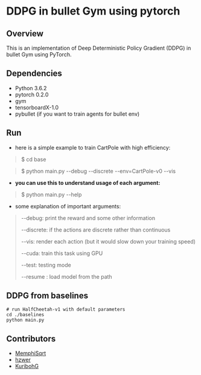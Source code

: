# DDPG in bullet Gym using pytorch
## Overview
This is an implementation of Deep Deterministic Policy Gradient (DDPG) in bullet Gym using PyTorch.

## Dependencies
* Python 3.6.2
* pytorch 0.2.0
* gym
* tensorboardX-1.0
* pybullet (if you want to train agents for bullet env)

## Run
* here is a simple example to train CartPole with high efficiency:
> $ cd base

> $ python main.py --debug --discrete --env=CartPole-v0 --vis
* **you can use this to understand usage of each argument:**
> $ python main.py --help

* some explanation of important arguments:
> --debug: print the reward and some other information
>
> --discrete: if the actions are discrete rather than continuous
>
> --vis: render each action (but it would slow down your training speed)
>
> --cuda: train this task using GPU
>
> --test: testing mode
>
> --resume <file pash>: load model from the path

## DDPG from baselines

```
# run HalfCheetah-v1 with default parameters
cd ./baselines
python main.py 
```

## Contributors

- [MemphiSqrt](https://github.com/MemphiSqrt)
- [hzwer](https://github.com/hzwer)
- [KuribohG](https://github.com/KuribohG)
